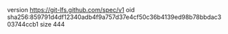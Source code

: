 version https://git-lfs.github.com/spec/v1
oid sha256:859791d4df12340adb4f9a757d37e4cf50c36b4139ed98b78bbdac303744ccb1
size 444
